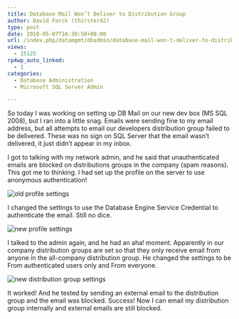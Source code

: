 ```yaml
---
title: Database Mail Won’t Deliver to Distribution Group
author: David Forck (thirster42)
type: post
date: 2010-05-07T16:30:50+00:00
url: /index.php/datamgmt/dbadmin/database-mail-won-t-deliver-to-distribut/
views:
  - 15125
rp4wp_auto_linked:
  - 1
categories:
  - Database Administration
  - Microsoft SQL Server Admin

---
```

So today I was working on setting up DB Mail on our new dev box (MS SQL 2008), but I ran into a little snag. Emails were sending fine to my email address, but all attempts to email our developers distribution group failed to be delivered. These was no sign on SQL Server that the email wasn&#8217;t delivered, it just didn&#8217;t appear in my inbox.

I got to talking with my network admin, and he said that unauthenticated emails are blocked on distributions groups in the company (spam reasons). This got me to thinking. I had set up the profile on the server to use anonymous authentication! 

![old profile settings][1]

I changed the settings to use the Database Engine Service Credential to authenticate the email. Still no dice.

![new profile settings][2]

I talked to the admin again, and he had an aha! moment. Apparently in our company distribution groups are set so that they only receive email from anyone in the all-company distribution group. He changed the settings to be From authenticated users only and From everyone. 

![new distribution group settings][3]

It worked! And he tested by sending an external email to the distribution group and the email was blocked. Success! Now I can email my distribution group internally and external emails are still blocked.

 [1]: /wp-content/uploads/blogs/DataMgmt/thirster42/DBMail/ProfileOld.JPG
 [2]: /wp-content/uploads/blogs/DataMgmt/thirster42/DBMail/ProfileNew.JPG
 [3]: /wp-content/uploads/blogs/DataMgmt/thirster42/DBMail/developers.JPG